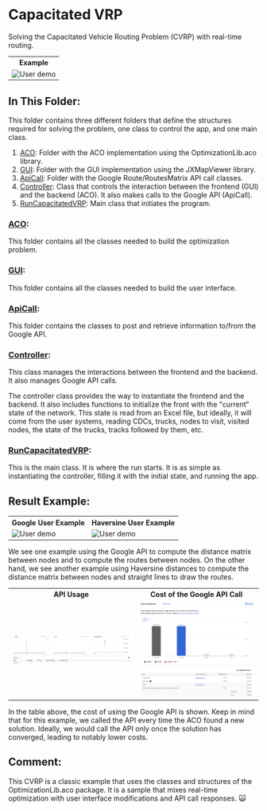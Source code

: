 # Capacitated VRP

Solving the Capacitated Vehicle Routing Problem (CVRP) with real-time routing.

<table>
  <tr>
    <th> <b>Example </b></th>
  </tr>
  <tr>
    <td> <img src="https://github.com/SergioOyaga/AntColonyAlgorithmExamples/blob/master/src/out/VRP/CapacitatedVRP_Google.gif"  title="User demo" alt="User demo"/></td>
  </tr>
</table>

## In This Folder:

This folder contains three different folders that define the structures required for solving the problem, one class to control the app, and one main class.

1.  [ACO](#aco): Folder with the ACO implementation using the OptimizationLib.aco library.
2.  [GUI](#gui): Folder with the GUI implementation using the JXMapViewer library.
3.  [ApiCall](#apicall): Folder with the Google Route/RoutesMatrix API call classes.
4.  [Controller](#controller): Class that controls the interaction between the frontend (GUI) and the backend (ACO). It also makes calls to the Google API (ApiCall).
5.  [RunCapacitatedVRP](#runcapacitatedvrp): Main class that initiates the program.

### [ACO](https://github.com/SergioOyaga/AntColonyAlgorithmExamples/blob/master/src/main/java/org/soyaga/examples/VRP/CapacitatedVRP/ACO):

This folder contains all the classes needed to build the optimization problem.

### [GUI](https://github.com/SergioOyaga/AntColonyAlgorithmExamples/blob/master/src/main/java/org/soyaga/examples/VRP/CapacitatedVRP/GUI):

This folder contains all the classes needed to build the user interface.

### [ApiCall](https://github.com/SergioOyaga/AntColonyAlgorithmExamples/blob/master/src/main/java/org/soyaga/examples/VRP/CapacitatedVRP/ApiCall):

This folder contains the classes to post and retrieve information to/from the Google API.

### [Controller](https://github.com/SergioOyaga/AntColonyAlgorithmExamples/blob/master/src/main/java/org/soyaga/examples/VRP/CapacitatedVRP/Controller.java):

This class manages the interactions between the frontend and the backend. It also manages Google API calls.

The controller class provides the way to instantiate the frontend and the backend. It also includes functions to initialize the front with the "current" state of the network. This state is read from an Excel file, but ideally, it will come from the user systems, reading CDCs, trucks, nodes to visit, visited nodes, the state of the trucks, tracks followed by them, etc.

### [RunCapacitatedVRP](https://github.com/SergioOyaga/AntColonyAlgorithmExamples/blob/master/src/main/java/org/soyaga/examples/VRP/CapacitatedVRP/RunCapacitatedVRP.java):

This is the main class. It is where the run starts. It is as simple as instantiating the controller, filling it with the initial state, and running the app.

## Result Example:

<table>
    <tr>
        <th>Google User Example</th>
        <th>Haversine User Example</th>
    </tr>
    <tr>
        <td> <img src="https://github.com/SergioOyaga/AntColonyAlgorithmExamples/blob/master/src/out/VRP/CapacitatedVRP_Google.gif"  title="User demo" alt="User demo"/></td>
        <td> <img src="https://github.com/SergioOyaga/AntColonyAlgorithmExamples/blob/master/src/out/VRP/CapacitatedVRP_Haversine.gif"  title="User demo" alt="User demo"/></td>
    </tr>
</table>

We see one example using the Google API to compute the distance matrix between nodes and to compute the routes between nodes. On the other hand, we see another example using Haversine distances to compute the distance matrix between nodes and straight lines to draw the routes.

<table>
    <tr>
        <th>API Usage</th>
        <th>Cost of the Google API Call</th>
    </tr>
    <tr>
        <td><img src="https://github.com/SergioOyaga/AntColonyAlgorithmExamples/blob/master/src/out/VRP/Googles_api_Usage.png"  title="Usage." alt="Usage." /></td>
        <td><img src="https://github.com/SergioOyaga/AntColonyAlgorithmExamples/blob/master/src/out/VRP/Googles_Api_Cost.png"  title="Cost." alt="Cost." /></td>
    </tr>
</table>

In the table above, the cost of using the Google API is shown. Keep in mind that for this example, we called the API every time the ACO found a new solution. Ideally, we would call the API only once the solution has converged, leading to notably lower costs.

## Comment:

This CVRP is a classic example that uses the classes and structures of the OptimizationLib.aco package. It is a sample that mixes real-time optimization with user interface modifications and API call responses. :scream_cat:
